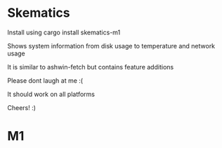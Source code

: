 # Skematics

Install using cargo install skematics-m1

Shows system information from disk usage to temperature and network usage

It is similar to ashwin-fetch but contains feature additions

Please dont laugh at me :(

It should work on all platforms

Cheers! :)

# M1 